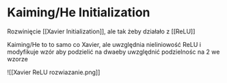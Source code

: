 # Kaiming/He Initialization

Rozwinięcie [[Xavier Initialization]], ale tak żeby działało z [[ReLU]]

Kaiming/He to to samo co Xavier, ale uwzględnia nieliniowość ReLU i modyfikuje wzór aby podzielić na dwaeby uwzględnić podzielnośc na 2 we wzorze

![[Xavier ReLU rozwiazanie.png]]